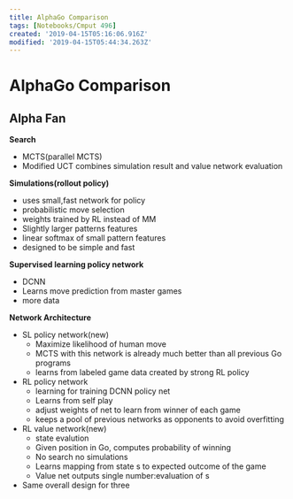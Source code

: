 ```yaml
---
title: AlphaGo Comparison
tags: [Notebooks/Cmput 496]
created: '2019-04-15T05:16:06.916Z'
modified: '2019-04-15T05:44:34.263Z'
---
```


# AlphaGo Comparison
## Alpha Fan
**Search**
   * MCTS(parallel MCTS)
   * Modified UCT combines simulation result and value network evaluation

**Simulations(rollout policy)**
  * uses small,fast network for policy
  * probabilistic move selection
  * weights trained by RL instead of MM
  * Slightly larger patterns features
  * linear softmax of small pattern features
  * designed to be simple and fast

**Supervised learning policy network**
  * DCNN
  * Learns move prediction from master games
  * more data

**Network Architecture**
  * SL policy network(new)
    * Maximize likelihood of human move
    * MCTS with this network is already much better than all previous 
    Go programs
    * learns from labeled game data created by strong RL policy
  * RL policy network
    * learning for training DCNN policy net
    * Learns from self play
    * adjust weights of net to learn from winner of each game
    * keeps a pool of previous networks as opponents to avoid overfitting
  * RL value network(new)
    * state evalution
    * Given position in Go, computes probability of winning
    * No search no simulations
    * Learns mapping from state s to expected outcome of the game
    * Value net outputs single number:evaluation of s
  * Same overall design for three

